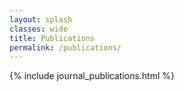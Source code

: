 ```yaml
---
layout: splash
classes: wide
title: Publications
permalink: /publications/
---
```

<!-- {% include all_publications.html %} -->
{% include journal_publications.html %}
